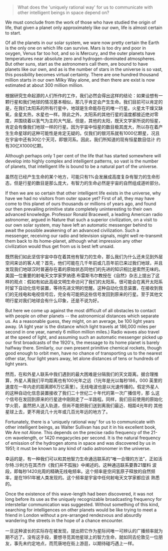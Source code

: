 > What does the 'uniquely rational way' for us to communicate with other intelligent beings in space depend on?

 

We must conclude from the work of those who have studied the origin of life, that given a planet only approximately like our own, life is almost certain to start. 

Of all the planets in our solar system, we ware now pretty certain the Earth is the only one on which life can survive. Mars is too dry and poor in oxygen, Venus far too hot, and so is Mercury, and the outer planets have temperatures near absolute zero and hydrogen-dominated atmospheres. But other suns, start as the astronomers call them, are bound to have planets like our own, and as is the number of stars in the universe is so vast, this possibility becomes virtual certainty. There are one hundred thousand million starts in our own Milky Way alone, and then there are exist is now estimated at about 300 million million.

   根据研究生命起源的人们所作的工作，我们必然会得出这样的结论：如果设想有一颗行星和我们地球的情况基本相似，那几乎肯定会产生生命。我们目前可以肯定的 是，在我们太阳系的所有行星中，地球是生命能存在的唯一行星。火星太干燥又缺氧，金星太热，水星也一样。除此之外，太阳系的其他行星的温度都接近绝对零 度，并围绕着以氢气为主的大气层。但是，其他的太阳，既天文学家所说的恒星，肯定会有像我们地球一样的行星。因为宇宙中恒星的数目极其庞大，所以存在着产 生生命星球的这种可能性是肯定无疑的。仅我们的银河系就有1000亿颗星，况且在宇宙中还有30亿个天河，即银河系。因此，我们所知道的现有恒星数目估计 约有30亿X1000亿颗。

 

   Although perhaps only 1 per cent of the life that has started somewhere will develop into highly complex and intelligent patterns, so vast is the number of planets, that intelligent life is bound to be a natural part of the universe.

   虽然在已经产生生命的某个地方，可能只有1%会发展成高度复杂有智力的生命形态，但是行星的数目是那么庞大，有智力的生命必然是宇宙的自然组成道听部分。

 

   If then we are so certain that other intelligent life exists in the universe, why have we had no visitors from outer space yet? First of all, they may have come to this planet of ours thousands or millions of years ago, and found our then prevailing primitive state completely uninteresting to their own advanced knowledge. Professor Ronald Bracewell, a leading American radio astronomer, argued in Nature that such a superior civilization, on a visit to our own solar system, may have left an automatic messenger behind to await the possible awakening of an advanced civilization. Such a messenger, receiving our radio and television signals, might well re-transmit them back to its home-planet, although what impression any other civilization would thus get from us is best left unsaid.

   既然我们如此坚信宇宙中存在着其他有智力的生命，那么我们为什么还未见到外层空间来访的客人呢？首先，他们可能在几千年前或几百年前已来过我们地球，并且 发现我们地球汉时普遍存在着的原始状态同他们的先进的知识相比是索然无味的。美国一位重要的射电天文学家罗纳德.布雷斯韦尔教授在《自然》杂志上提出了这 样的观点：假如有如此高级文明生命访问了我们的太阳系，很可能会在离开太阳系时留下自动化信号装置，等待先进文明的觉醒。这种自动化信息装置，在接收到我 们的无线电和电视信号后，完全有可能把这些信号发回到原来的行星。至于其他文明行星对我们地球会有什么印象，还是不说为好。

 

   But here we come up against the most difficult of all obstacles to contact with people on other planets -- the astronomical distances which separate us. As a reasonable guess, they might, on an average, be 100 light years away. (A light year is the distance which light travels at 186,000 miles per second in one year, namely 6 million million miles.) Radio waves also travel at the speed of light, and assuming such an automatic messenger picked up our first broadcasts of the 1920's, the message to its home planet is barely halfway there. Similarly, our own present primitive chemical rockets, though good enough to orbit men, have no chance of transporting us to the nearest other star, four light years away, let alone distances of tens or hundreds of light years.

   然而，在和外星人联系中我们遇到的最大困难是分隔我们的天文距离。据合理推算，外星人离我们平均距离也有100光年之远（1光年是光以每秒186，000 英里的速度在一年内走的距离即6万亿英里）。无线电波也是以光速传播的。假定外星人的这种自动化信息装置接收了我们二十世纪二十年代的第一次广播信号，那 么这个信号在发回到原来的行星途中刚刚走了一半路程。同样，我们目前使用的原始化学火箭，虽然把人送入轨道，但尚不能把我们送到离我们最近、相距4光年的 其他星球上去，更不用说几十光年或几百光年远的地方了。

 

   Fortunately, there is a 'uniquely rational way' for us to communicate with other intelligent beings, as Walter Sullivan has put it in his excellent book, We Are not Alone. This depends on the precise radio frequency of the 21-cm wavelength, or 1420 megacycles per second. It is the natural frequency of emission of the hydrogen atoms in space and was discovered by us in 1951; it must be known to any kind of radio astronomer in the universe.

   幸运的是，有一种我们可以和其他智力生命通迅联系的“唯一合理的方法”，正如活尔特.沙利方在其杰作《我们并不孤独》中阐述的。这种通迅联系要靠21厘料 波段，即每秒1420兆周的精确无线电频率。这个频率是空间氢原子释放的自然频率，是在1951年被人类发现的。这个频率是宇宙中任何射电天文学家都应该 熟悉的。

 

   Once the existence of this wave-length had been discovered, it was not long before its use as the uniquely recognizable broadcasting frequency for interstellar communication was suggested. Without something of this kind, searching for intelligences on other planets would be like trying to meet a friend in London without a pre-arranged rendezvous and absurdly wandering the streets in the hope of a chance encounter.

   一旦这种波长的实际存在被发现，提出把它作为星际间唯一可辨认的广播频率就为期不远了。没有这手段，要想寻觅其他星球上的智力生命，就如同去伦敦见一位朋友，事先未约定地点，而荒唐地在街上游逛，以期待碰巧遇上一样。